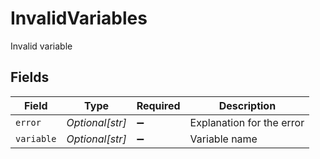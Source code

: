 # InvalidVariables

Invalid variable


## Fields

| Field                     | Type                      | Required                  | Description               |
| ------------------------- | ------------------------- | ------------------------- | ------------------------- |
| `error`                   | *Optional[str]*           | :heavy_minus_sign:        | Explanation for the error |
| `variable`                | *Optional[str]*           | :heavy_minus_sign:        | Variable name             |